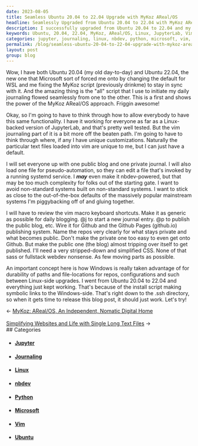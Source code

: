 ```yaml
---
date: 2023-08-05
title: Seamless Ubuntu 20.04 to 22.04 Upgrade with MyKoz AReal/OS
headline: Seamlessly Upgraded from Ubuntu 20.04 to 22.04 with MyKoz AReal/OS!
description: I successfully upgraded from Ubuntu 20.04 to 22.04 and my daily journaling script worked seamlessly! I'm now exploring how to make this same functionality available to everyone, while keeping it as close to the mainstream systems as possible. I'm also looking into how to best take advantage of Windows for durability of paths and file-locations between Linux-side upgrades.
keywords: Ubuntu, 20.04, 22.04, MyKoz, AReal/OS, Linux, JupyterLab, Vim, Journaling, Public, Private, Systems, Automation, nbdev, CSS, Sass, Fullstack, Webdev, Windows, Symbolic, Links, .ssh, Directory, Release, Blog Post
categories: jupyter, journaling, linux, nbdev, python, microsoft, vim, ubuntu
permalink: /blog/seamless-ubuntu-20-04-to-22-04-upgrade-with-mykoz-areal-os/
layout: post
group: blog
---
```



Wow, I have both Ubuntu 20.04 (my old day-to-day) and Ubuntu 22.04, the new one
that Microsoft sort of forced me onto by changing the default for WSL and me
fixing the MyKoz script (previously drinkme) to stay in sync with it. And the
amazing thing is the "all" script that I use to initiate my daily journaling
flowed seamlessly from one to the other. This is a first and shows the power of
the MyKoz AReal/OS approach. Friggin awesome!

Okay, so I'm going to have to think through how to allow everybody to have this
same functionality. I have it working for everyone as far as a Linux-backed
version of JupyterLab, and that's pretty well tested. But the vim journaling
part of it is a bit more off the beaten path. I'm going to have to think
through where, if any I have unique customizations. Naturally the particular
text files loaded into vim are unique to me, but I can just have a default.

I will set everyone up with one public blog and one private journal. I will
also load one file for pseudo-automation, so they can edit a file that's
invoked by a running systemd service. I ***may*** even make it nbdev-powered,
but that may be too much complexity for folks out of the starting gate. I want
to avoid non-standard systems built on non-standard systems. I want to stick as
close to the out-of-the-box defaults of the massively popular mainstream
systems I'm piggybacking off of and gluing together.

I will have to review the vim macro keyboard shortcuts. Make it as generic as
possible for daily blogging. @j to start a new journal entry. @p to publish the
public blog, etc. Wire it for Github and the Github Pages (github.io)
publishing system. Name the repos very clearly for what stays private and what
becomes public. Don't make the private one too easy to even get onto Github.
But make the public one (the blog) almost tripping over itself to get
published. I'll need a very stripped-down and simplified CSS. None of that sass
or fullstack webdev nonsense. As few moving parts as possible.

An important concept here is how Windows is really taken advantage of for
durability of paths and file-locations for repos, configurations and such
between Linux-side upgrades. I went from Ubuntu 20.04 to 22.04 and everything
just kept working. That's because of the install script making symbolic links
to the Windows-side. That's right down to the .ssh directory, so when it gets
time to release this blog post, it should just work. Let's try!




















<div class="arrow-links"><div class="post-nav-prev"><span class="arrow">&larr;&nbsp;</span><a href="/blog/mykoz-areal-os-an-independent-nomatic-digital-home/">MyKoz: AReal/OS, An Independent, Nomatic Digital Home</a></div> &nbsp; <div class="post-nav-next"><a href="/blog/simplifying-websites-and-life-with-single-long-text-files/">Simplifying Websites and Life with Single Long Text Files</a><span class="arrow">&nbsp;&rarr;</span></div></div>
## Categories

<ul>
<li><h4><a href='/jupyter/'>Jupyter</a></h4></li>
<li><h4><a href='/journaling/'>Journaling</a></h4></li>
<li><h4><a href='/linux/'>Linux</a></h4></li>
<li><h4><a href='/nbdev/'>nbdev</a></h4></li>
<li><h4><a href='/python/'>Python</a></h4></li>
<li><h4><a href='/microsoft/'>Microsoft</a></h4></li>
<li><h4><a href='/vim/'>Vim</a></h4></li>
<li><h4><a href='/ubuntu/'>Ubuntu</a></h4></li></ul>